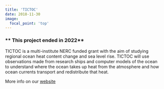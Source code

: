 ```yaml
---
title: 'TICTOC'
date: 2018-11-30
image:
  focal_point: 'top'
---
```


### ** This project ended in 2022**

TICTOC is a multi-institute NERC funded grant with the aim of studying regional ocean heat content change and sea level rise. TICTOC will use observations made from research ships and computer models of the ocean to understand where the ocean takes up heat from the atmosphere and how ocean currents transport and redistribute that heat.

More info on our [website](https://projects.noc.ac.uk/tictoc/)
